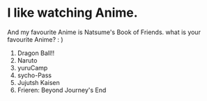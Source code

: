 # I like watching Anime.

And my favourite Anime is Natsume's Book of Friends. 
what is your favourite Anime? : )
1. Dragon Ball!!
2. Naruto
3. yuruCamp
4. sycho-Pass
5. Jujutsh Kaisen
6. Frieren: Beyond Journey's End
